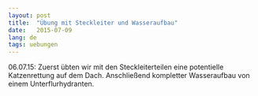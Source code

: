 ```yaml
---
layout: post
title:  "Übung mit Steckleiter und Wasseraufbau"
date:   2015-07-09
lang: de
tags: uebungen
---
```


06.07.15: Zuerst übten wir mit den Steckleiterteilen eine potentielle Katzenrettung auf dem Dach. Anschließend kompletter Wasseraufbau von einem Unterflurhydranten.

